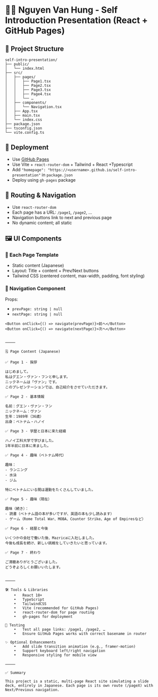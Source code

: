 

# 🧑‍💻 Nguyen Van Hung - Self Introduction Presentation (React + GitHub Pages)

## 📁 Project Structure
```
self-intro-presentation/
├── public/
│   └── index.html
├── src/
│   ├── pages/
│   │   ├── Page1.tsx
│   │   ├── Page2.tsx
│   │   ├── Page3.tsx
│   │   ├── Page4.tsx
│   │   └── …
│   ├── components/
│   │   └── Navigation.tsx
│   ├── App.tsx
│   ├── main.tsx
│   └── index.css
├── package.json
├── tsconfig.json
└── vite.config.ts 
```

## 🚀 Deployment

- Use [GitHub Pages](https://pages.github.com/)
- Use Vite  + `react-router-dom` + Tailwind + React +Typescript
- Add `"homepage": "https://<username>.github.io/self-intro-presentation"` in `package.json`
- Deploy using `gh-pages` package

## 🧭 Routing & Navigation

- Use `react-router-dom`
- Each page has a URL: `/page1`, `/page2`, ...
- Navigation buttons link to next and previous page
- No dynamic content; all static

## 🖼️ UI Components

### 📄 Each Page Template

- Static content (Japanese)
- Layout: Title + content + Prev/Next buttons
- Tailwind CSS (centered content, max-width, padding, font styling)

### 🔘 Navigation Component

Props:
- `prevPage: string | null`
- `nextPage: string | null`

```tsx
<Button onClick={() => navigate(prevPage)}>前へ</Button>
<Button onClick={() => navigate(nextPage)}>次へ</Button>


⸻

🗒️ Page Content (Japanese)

✅ Page 1 - 挨拶

はじめまして。
私はグエン・ヴァン・フンと申します。
ニックネームは「ヴァン」です。
このプレゼンテーションでは、自己紹介をさせていただきます。

✅ Page 2 - 基本情報

名前：グエン・ヴァン・フン
ニックネーム：ヴァン
生年：1989年（36歳）
出身：ベトナム・ハノイ

✅ Page 3 - 学歴と日本に来た経緯

ハノイ工科大学で学びました。
1年半前に日本に来ました。

✅ Page 4 - 趣味（ベトナム時代）

趣味：
- ランニング
- 水泳
- ジム

特にベトナムにいる間は運動をたくさんしていました。

✅ Page 5 - 趣味（現在）

趣味（続き）：
- 読書（ベトナム語の本が多いですが、英語の本も少し読みます）
- ゲーム（Rome Total War、MOBA、Counter Strike、Age of Empiresなど）

✅ Page 6 - 経歴と今後

いくつかの会社で働いた後、Mazricaに入社しました。
今後も成長を続け、新しい挑戦をしていきたいと思っています。

✅ Page 7 - 終わり

ご清聴ありがとうございました。
どうぞよろしくお願いいたします。


⸻

🛠️ Tools & Libraries
	•	React 18+
	•	TypeScript
    •	TailwindCSS
	•	Vite (recommended for GitHub Pages)
	•	react-router-dom for page routing
	•	gh-pages for deployment

🧪 Testing
	•	Test all page links: /page1, /page2, …
	•	Ensure GitHub Pages works with correct basename in router

✨ Optional Enhancements
	•	Add slide transition animation (e.g., framer-motion)
	•	Support keyboard left/right navigation
	•	Responsive styling for mobile view

⸻

✅ Summary

This project is a static, multi-page React site simulating a slide deck, entirely in Japanese. Each page is its own route (/pageX) with Next/Previous navigation.
